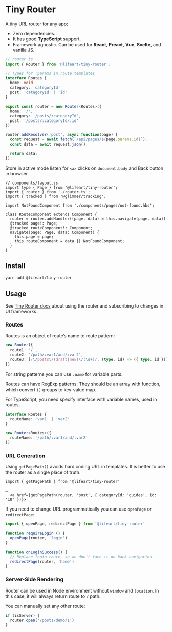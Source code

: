 # Tiny Router

A tiny URL router for any app;

* Zero dependencies.
* It has good **TypeScript** support.
* Framework agnostic. Can be used for **React**, **Preact**, **Vue**,
  **Svelte**, and vanilla JS.

```ts
// router.ts
import { Router } from '@lifeart/tiny-router';

// Types for :params in route templates
interface Routes {
  home: void
  category: 'categoryId'
  post: 'categoryId' | 'id'
}

export const router = new Router<Routes>({
  home: '/',
  category: '/posts/:categoryId',
  post: '/posts/:categoryId/:id'
})

router.addResolver('post', async function(page) {
  const request = await fetch(`/api/pages/${page.params.id}`);
  const data = await request.json();

  return data;
});
```

Store in active mode listen for `<a>` clicks on `document.body` and Back button
in browser.

```tsx
// components/layout.js
import type { Page } from '@lifeart/tiny-router';
import { router } from './router.ts';
import { tracked } from '@glimmer/tracking';

import NotFoundComponent from './components/pages/not-found.hbs';

class RouteComponent extends Component {
  router = router.addHandler((page, data) = this.navigate(page, data))
  @tracked page!: Page;
  @tracked routeComponent!: Component;
  navigate(page: Page, data: Component) {
    this.page = page;
    this.routeComponent = data || NotFoundComponent;
  }
}
```


## Install

```sh
yarn add @lifeart/tiny-router
```


## Usage

See [Tiny Router docs](https://github.com/lifeart/tiny-router#guide)
about using the router and subscribing to changes in UI frameworks.


### Routes

Routes is an object of route’s name to route pattern:

```ts
new Router({
  route1: '/',
  route2: '/path/:var1/and/:var2',
  route3: [/\/posts\/(draft|new)\/(\d+)/, (type, id) => ({ type, id })]
})
```

For string patterns you can use `:name` for variable parts.

Routes can have RegExp patterns. They should be an array with function,
which convert `()` groups to key-value map.

For TypeScript, you need specify interface with variable names, used in routes.

```ts
interface Routes {
  routeName: 'var1' | 'var2'
}

new Router<Routes>({
  routeName: '/path/:var1/and/:var2'
})
```


### URL Generation

Using `getPagePath()` avoids hard coding URL in templates. It is better
to use the router as a single place of truth.

```tsx
import { getPagePath } from '@lifeart/tiny-router'

…
  <a href={getPagePath(router, 'post', { categoryId: 'guides', id: '10' })}>
```

If you need to change URL programmatically you can use `openPage`
or `redirectPage`:

```ts
import { openPage, redirectPage } from '@lifeart/tiny-router'

function requireLogin () {
  openPage(router, 'login')
}

function onLoginSuccess() {
  // Replace login route, so we don’t face it on back navigation
  redirectPage(router, 'home')
}
```


### Server-Side Rendering

Router can be used in Node environment without `window` and `location`.
In this case, it will always return route to `/` path.

You can manually set any other route:

```js
if (isServer) {
  router.open('/posts/demo/1')
}
```
